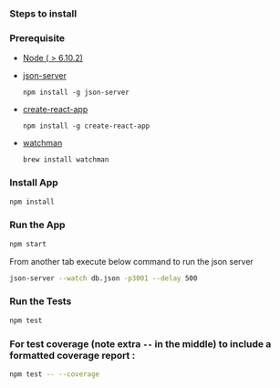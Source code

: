 ### Steps to install

### Prerequisite

* [Node ( > 6.10.2)](https://nodejs.org/en/)

* [json-server](https://github.com/typicode/json-server)

    ```
    npm install -g json-server
    ```

* [create-react-app](https://github.com/facebookincubator/create-react-app)

    ```
    npm install -g create-react-app
    ```
    
* [watchman](https://facebook.github.io/watchman/docs/install.html)
    ```
    brew install watchman
    ```


### Install App


```sh
npm install
```

### Run the App

```sh
npm start
```

From another tab execute below command to run the json server

```sh
json-server --watch db.json -p3001 --delay 500
```

### Run the Tests

```sh
npm test
```

### For test coverage (note extra `--` in the middle) to include a formatted coverage report :
```sh
npm test -- --coverage
```

